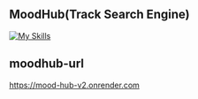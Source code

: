 ## MoodHub(Track Search Engine)
[![My Skills](https://skillicons.dev/icons?i=python,fastapi,redis,mongodb,graphql,ts,react,next,vercel)](https://skillicons.dev)

## moodhub-url
https://mood-hub-v2.onrender.com


